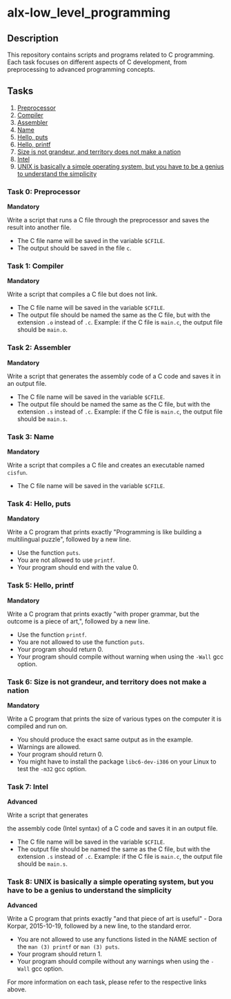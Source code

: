 # alx-low_level_programming

## Description

This repository contains scripts and programs related to C programming. Each task focuses on different aspects of C development, from preprocessing to advanced programming concepts.

## Tasks

1. [Preprocessor](#0-preprocessor)
2. [Compiler](#1-compiler)
3. [Assembler](#2-assembler)
4. [Name](#3-name)
5. [Hello, puts](#4-hello-puts)
6. [Hello, printf](#5-hello-printf)
7. [Size is not grandeur, and territory does not make a nation](#6-size)
8. [Intel](#100-intel)
9. [UNIX is basically a simple operating system, but you have to be a genius to understand the simplicity](#101-quote)

### Task 0: Preprocessor

**Mandatory**

Write a script that runs a C file through the preprocessor and saves the result into another file.

- The C file name will be saved in the variable `$CFILE`.
- The output should be saved in the file `c`.

### Task 1: Compiler

**Mandatory**

Write a script that compiles a C file but does not link.

- The C file name will be saved in the variable `$CFILE`.
- The output file should be named the same as the C file, but with the extension `.o` instead of `.c`.
  Example: if the C file is `main.c`, the output file should be `main.o`.

### Task 2: Assembler

**Mandatory**

Write a script that generates the assembly code of a C code and saves it in an output file.

- The C file name will be saved in the variable `$CFILE`.
- The output file should be named the same as the C file, but with the extension `.s` instead of `.c`.
  Example: if the C file is `main.c`, the output file should be `main.s`.

### Task 3: Name

**Mandatory**

Write a script that compiles a C file and creates an executable named `cisfun`.

- The C file name will be saved in the variable `$CFILE`.

### Task 4: Hello, puts

**Mandatory**

Write a C program that prints exactly "Programming is like building a multilingual puzzle", followed by a new line.

- Use the function `puts`.
- You are not allowed to use `printf`.
- Your program should end with the value 0.

### Task 5: Hello, printf

**Mandatory**

Write a C program that prints exactly "with proper grammar, but the outcome is a piece of art,", followed by a new line.

- Use the function `printf`.
- You are not allowed to use the function `puts`.
- Your program should return 0.
- Your program should compile without warning when using the `-Wall` gcc option.

### Task 6: Size is not grandeur, and territory does not make a nation

**Mandatory**

Write a C program that prints the size of various types on the computer it is compiled and run on.

- You should produce the exact same output as in the example.
- Warnings are allowed.
- Your program should return 0.
- You might have to install the package `libc6-dev-i386` on your Linux to test the `-m32` gcc option.

### Task 7: Intel

**Advanced**

Write a script that generates

 the assembly code (Intel syntax) of a C code and saves it in an output file.

- The C file name will be saved in the variable `$CFILE`.
- The output file should be named the same as the C file, but with the extension `.s` instead of `.c`.
  Example: if the C file is `main.c`, the output file should be `main.s`.

### Task 8: UNIX is basically a simple operating system, but you have to be a genius to understand the simplicity

**Advanced**

Write a C program that prints exactly "and that piece of art is useful" - Dora Korpar, 2015-10-19, followed by a new line, to the standard error.

- You are not allowed to use any functions listed in the NAME section of the `man (3) printf` or `man (3) puts`.
- Your program should return 1.
- Your program should compile without any warnings when using the `-Wall` gcc option.

For more information on each task, please refer to the respective links above.
